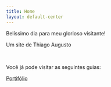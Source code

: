 ```yaml
---
title: Home
layout: default-center
---
```


Belíssimo dia para meu glorioso visitante!

Um site de Thiago Augusto

<br />

Você já pode visitar as seguintes guias:

[Portifólio](/portfolio/#portfolio)